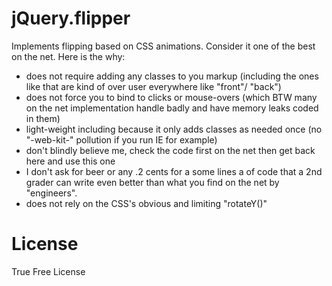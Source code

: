 # jQuery.flipper
Implements flipping based on CSS animations.
Consider it one of the best on the net.
Here is the why:
* does not require adding any classes to you markup (including the ones like that are kind of over user everywhere like "front"/ "back")
* does not force you to bind to clicks or mouse-overs (which BTW many on the net implementation handle badly and have memory leaks coded in them)
* light-weight including because it only adds classes as needed once (no "-web-kit-" pollution if you run IE for example)
* don't blindly believe me, check the code first on the net then get back here and use this one
* I don't ask for beer or any .2 cents for a some lines a of code that a 2nd grader can write even better than what you find on the net by "engineers".
* does not rely on the CSS's obvious and limiting "rotateY()"

# License
True Free License

